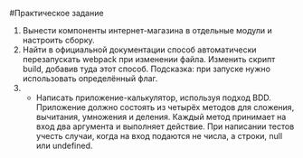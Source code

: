 #Практическое задание <br>
1. Вынести компоненты интернет-магазина в отдельные модули и настроить сборку. <br>
2. Найти в официальной документации способ автоматически перезапускать webpack при
изменении файла. Изменить скрипт build, добавив туда этот способ. Подсказка: при запуске
нужно использовать определённый флаг. <br>
3. * Написать приложение-калькулятор, используя подход BDD. Приложение должно состоять из
четырёх методов для сложения, вычитания, умножения и деления. Каждый метод принимает
на вход два аргумента и выполняет действие. При написании тестов учесть случаи, когда на
вход подаются не числа, а строки, null или undefined.

